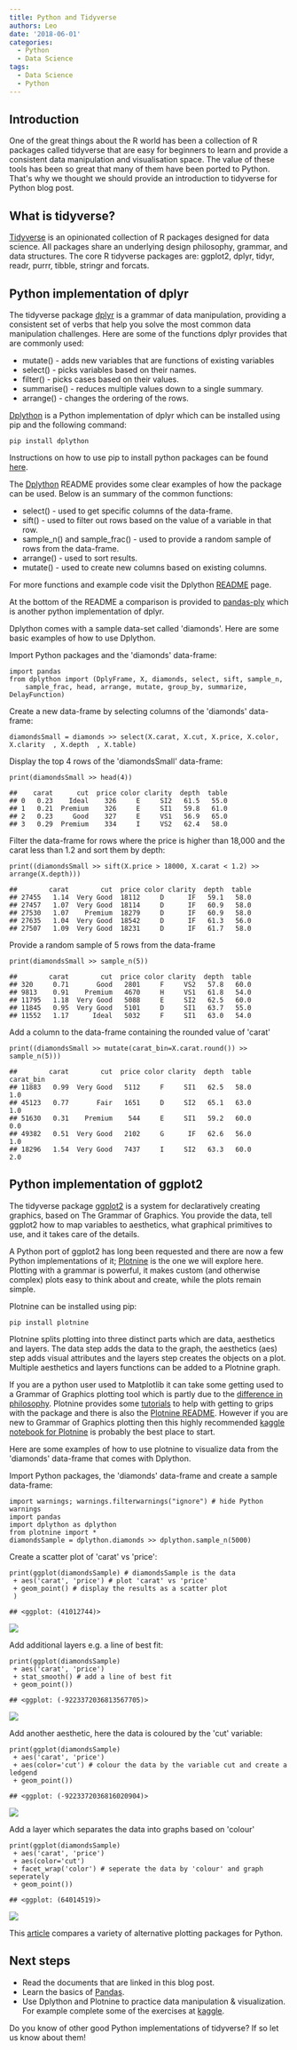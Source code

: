 ```yaml
---
title: Python and Tidyverse 
authors: Leo
date: '2018-06-01'
categories:
  - Python
  - Data Science
tags:
  - Data Science
  - Python
---
```



Introduction
------------

One of the great things about the R world has been a collection of R
packages called tidyverse that are easy for beginners to learn and
provide a consistent data manipulation and visualisation space. The
value of these tools has been so great that many of them have been
ported to Python. That's why we thought we should provide an
introduction to tidyverse for Python blog post.

What is tidyverse?
------------------

[Tidyverse](https://www.tidyverse.org/) is an opinionated collection of
R packages designed for data science. All packages share an underlying
design philosophy, grammar, and data structures. The core R tidyverse
packages are: ggplot2, dplyr, tidyr, readr, purrr, tibble, stringr and
forcats.

Python implementation of dplyr
------------------------------

The tidyverse package [dplyr](https://dplyr.tidyverse.org/) is a grammar
of data manipulation, providing a consistent set of verbs that help you
solve the most common data manipulation challenges. Here are some of the
functions dplyr provides that are commonly used:

-   mutate() - adds new variables that are functions of existing
    variables
-   select() - picks variables based on their names.
-   filter() - picks cases based on their values.
-   summarise() - reduces multiple values down to a single summary.
-   arrange() - changes the ordering of the rows.

[Dplython](https://github.com/dodger487/dplython) is a Python
implementation of dplyr which can be installed using pip and the
following command:

`pip install dplython`

Instructions on how to use pip to install python packages can be found
[here](https://packaging.python.org/tutorials/installing-packages/).

The [Dplython](https://github.com/dodger487/dplython) README provides
some clear examples of how the package can be used. Below is an summary
of the common functions:

-   select() - used to get specific columns of the data-frame.
-   sift() - used to filter out rows based on the value of a variable in
    that row.
-   sample\_n() and sample\_frac() - used to provide a random sample of
    rows from the data-frame.
-   arrange() - used to sort results.
-   mutate() - used to create new columns based on existing columns.

For more functions and example code visit the Dplython
[README](https://github.com/dodger487/dplython) page.

At the bottom of the README a comparison is provided to
[pandas-ply](https://pythonhosted.org/pandas-ply/) which is another
python implementation of dplyr.

Dplython comes with a sample data-set called 'diamonds'. Here are some
basic examples of how to use Dplython.

Import Python packages and the 'diamonds' data-frame:

    import pandas
    from dplython import (DplyFrame, X, diamonds, select, sift, sample_n,
        sample_frac, head, arrange, mutate, group_by, summarize, DelayFunction) 

Create a new data-frame by selecting columns of the 'diamonds'
data-frame:

    diamondsSmall = diamonds >> select(X.carat, X.cut, X.price, X.color, X.clarity  , X.depth  , X.table)

Display the top 4 rows of the 'diamondsSmall' data-frame:

    print(diamondsSmall >> head(4)) 

    ##    carat      cut  price color clarity  depth  table
    ## 0   0.23    Ideal    326     E     SI2   61.5   55.0
    ## 1   0.21  Premium    326     E     SI1   59.8   61.0
    ## 2   0.23     Good    327     E     VS1   56.9   65.0
    ## 3   0.29  Premium    334     I     VS2   62.4   58.0

Filter the data-frame for rows where the price is higher than 18,000 and
the carat less than 1.2 and sort them by depth:

    print((diamondsSmall >> sift(X.price > 18000, X.carat < 1.2) >> arrange(X.depth)))

    ##        carat        cut  price color clarity  depth  table
    ## 27455   1.14  Very Good  18112     D      IF   59.1   58.0
    ## 27457   1.07  Very Good  18114     D      IF   60.9   58.0
    ## 27530   1.07    Premium  18279     D      IF   60.9   58.0
    ## 27635   1.04  Very Good  18542     D      IF   61.3   56.0
    ## 27507   1.09  Very Good  18231     D      IF   61.7   58.0

Provide a random sample of 5 rows from the data-frame

    print(diamondsSmall >> sample_n(5))

    ##        carat        cut  price color clarity  depth  table
    ## 320     0.71       Good   2801     F     VS2   57.8   60.0
    ## 9813    0.91    Premium   4670     H     VS1   61.8   54.0
    ## 11795   1.18  Very Good   5088     E     SI2   62.5   60.0
    ## 11845   0.95  Very Good   5101     D     SI1   63.7   55.0
    ## 11552   1.17      Ideal   5032     F     SI1   63.0   54.0

Add a column to the data-frame containing the rounded value of 'carat'

    print((diamondsSmall >> mutate(carat_bin=X.carat.round()) >>  sample_n(5)))

    ##        carat        cut  price color clarity  depth  table  carat_bin
    ## 11883   0.99  Very Good   5112     F     SI1   62.5   58.0        1.0
    ## 45123   0.77       Fair   1651     D     SI2   65.1   63.0        1.0
    ## 51630   0.31    Premium    544     E     SI1   59.2   60.0        0.0
    ## 49382   0.51  Very Good   2102     G      IF   62.6   56.0        1.0
    ## 18296   1.54  Very Good   7437     I     SI2   63.3   60.0        2.0

Python implementation of ggplot2
--------------------------------

The tidyverse package [ggplot2](http://ggplot2.tidyverse.org/) is a
system for declaratively creating graphics, based on The Grammar of
Graphics. You provide the data, tell ggplot2 how to map variables to
aesthetics, what graphical primitives to use, and it takes care of the
details.

A Python port of ggplot2 has long been requested and there are now a few
Python implementations of it; [Plotnine](http://plotnine.readthedocs.io)
is the one we will explore here. Plotting with a grammar is powerful, it
makes custom (and otherwise complex) plots easy to think about and
create, while the plots remain simple.

Plotnine can be installed using pip:

`pip install plotnine`

Plotnine splits plotting into three distinct parts which are data,
aesthetics and layers. The data step adds the data to the graph, the
aesthetics (aes) step adds visual attributes and the layers step creates
the objects on a plot. Multiple aesthetics and layers functions can be
added to a Plotnine graph.

If you are a python user used to Matplotlib it can take some getting
used to a Grammar of Graphics plotting tool which is partly due to the
[difference in philosophy](https://goo.gl/QVf76X). Plotnine provides
some
[tutorials](http://plotnine.readthedocs.io/en/stable/tutorials.html) to
help with getting to grips with the package and there is also the
[Plotnine README](https://github.com/has2k1/plotnine). However if you
are new to Grammar of Graphics plotting then this highly recommended
[kaggle notebook for Plotnine](https://goo.gl/y1GBRu) is probably the
best place to start.

Here are some examples of how to use plotnine to visualize data from the
'diamonds' data-frame that comes with Dplython.

Import Python packages, the 'diamonds' data-frame and create a sample
data-frame:

    import warnings; warnings.filterwarnings("ignore") # hide Python warnings 
    import pandas
    import dplython as dplython
    from plotnine import *
    diamondsSample = dplython.diamonds >> dplython.sample_n(5000)

Create a scatter plot of 'carat' vs 'price':

    print(ggplot(diamondsSample) # diamondsSample is the data  
     + aes('carat', 'price') # plot 'carat' vs 'price'
     + geom_point() # display the results as a scatter plot
     )

    ## <ggplot: (41012744)>

![](2018-05-04-python-tidyverse_files/figure-markdown_strict/unnamed-chunk-8-1.png)

Add additional layers e.g. a line of best fit:

    print(ggplot(diamondsSample)  
     + aes('carat', 'price') 
     + stat_smooth() # add a line of best fit
     + geom_point()) 

    ## <ggplot: (-9223372036813567705)>

![](2018-05-04-python-tidyverse_files/figure-markdown_strict/unnamed-chunk-9-1.png)

Add another aesthetic, here the data is coloured by the 'cut' variable:

    print(ggplot(diamondsSample)
     + aes('carat', 'price')
     + aes(color='cut') # colour the data by the variable cut and create a ledgend 
     + geom_point())

    ## <ggplot: (-9223372036816020904)>

![](2018-05-04-python-tidyverse_files/figure-markdown_strict/unnamed-chunk-10-1.png)

Add a layer which separates the data into graphs based on 'colour'

    print(ggplot(diamondsSample)
     + aes('carat', 'price')
     + aes(color='cut')
     + facet_wrap('color') # seperate the data by 'colour' and graph seperately  
     + geom_point())

    ## <ggplot: (64014519)>

![](2018-05-04-python-tidyverse_files/figure-markdown_strict/unnamed-chunk-11-1.png)

This [article](https://goo.gl/rdlJSa) compares a variety of alternative
plotting packages for Python.

Next steps
----------

-   Read the documents that are linked in this blog post.
-   Learn the basics of [Pandas](https://pandas.pydata.org/).
-   Use Dplython and Plotnine to practice data manipulation &
    visualization. For example complete some of the exercises at
    [kaggle](https://www.kaggle.com/).

Do you know of other good Python implementations of tidyverse? If so let
us know about them!
